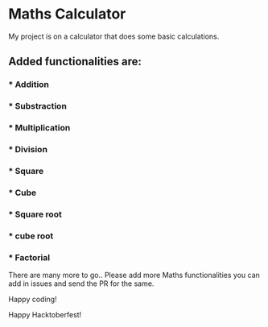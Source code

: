 # Maths Calculator
My project is on a calculator that does some basic calculations.

## Added functionalities are:

### * Addition
### * Substraction
### * Multiplication
### * Division
### * Square
### * Cube
### * Square root
### * cube root
### * Factorial

There are many more to go.. Please add more Maths functionalities you can add in issues and send the PR for the same.

Happy coding!

Happy Hacktoberfest!

